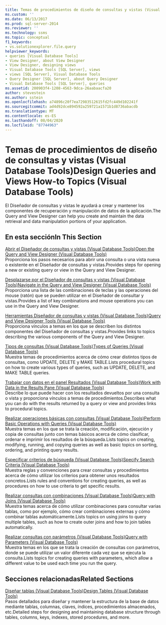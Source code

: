 ```yaml
---
title: Temas de procedimientos de diseño de consultas y vistas (Visual Database Tools) | Microsoft Docs
ms.custom: ''
ms.date: 06/13/2017
ms.prod: sql-server-2014
ms.reviewer: ''
ms.technology: ssms
ms.topic: conceptual
f1_keywords:
- vs.solutionexplorer.file.query
helpviewer_keywords:
- queries [Visual Database Tools]
- View Designer, about View Designer
- View Designer, designing views
- Visual Database Tools [SQL Server], views
- views [SQL Server], Visual Database Tools
- Query Designer [SQL Server], about Query Designer
- Visual Database Tools [SQL Server], queries
ms.assetid: 200903f4-1208-4563-9dca-26aabaacfa20
author: stevestein
ms.author: sstein
ms.openlocfilehash: a74896c20f7ea72983512615fd2fc449d102241f
ms.sourcegitcommit: ad4d92dce894592a259721a1571b1d8736abacdb
ms.translationtype: MT
ms.contentlocale: es-ES
ms.lasthandoff: 08/04/2020
ms.locfileid: "87744963"
---
```

# <a name="design-queries-and-views-how-to-topics-visual-database-tools"></a><span data-ttu-id="52efb-102">Temas de procedimientos de diseño de consultas y vistas (Visual Database Tools)</span><span class="sxs-lookup"><span data-stu-id="52efb-102">Design Queries and Views How-to Topics (Visual Database Tools)</span></span>
  <span data-ttu-id="52efb-103">El Diseñador de consultas y vistas le ayudará a crear y mantener los componentes de recuperación y manipulación de datos de la aplicación.</span><span class="sxs-lookup"><span data-stu-id="52efb-103">The Query and View Designer can help you create and maintain the data retrieval and data manipulation portions of your application.</span></span>  
  
## <a name="in-this-section"></a><span data-ttu-id="52efb-104">En esta sección</span><span class="sxs-lookup"><span data-stu-id="52efb-104">In This Section</span></span>  
 [<span data-ttu-id="52efb-105">Abrir el Diseñador de consultas y vistas &#40;Visual Database Tools&#41;</span><span class="sxs-lookup"><span data-stu-id="52efb-105">Open the Query and View Designer &#40;Visual Database Tools&#41;</span></span>](visual-database-tools.md)  
 <span data-ttu-id="52efb-106">Proporciona los pasos necesarios para abrir una consulta o una vista nueva o existente en el Diseñador de consultas y vistas.</span><span class="sxs-lookup"><span data-stu-id="52efb-106">Provides steps for opening a new or existing query or view in the Query and View Designer.</span></span>  
  
 [<span data-ttu-id="52efb-107">Desplazarse por el Diseñador de consultas y vistas &#40;Visual Database Tools&#41;</span><span class="sxs-lookup"><span data-stu-id="52efb-107">Navigate in the Query and View Designer &#40;Visual Database Tools&#41;</span></span>](navigate-in-the-query-and-view-designer-visual-database-tools.md)  
 <span data-ttu-id="52efb-108">Proporciona una lista de las combinaciones de teclas y las operaciones del mouse (ratón) que se pueden utilizar en el Diseñador de consultar y vistas.</span><span class="sxs-lookup"><span data-stu-id="52efb-108">Provides a list of key combinations and mouse operations you can use in the Query and View Designer.</span></span>  
  
 [<span data-ttu-id="52efb-109">Herramientas Diseñador de consultas y vistas &#40;Visual Database Tools&#41;</span><span class="sxs-lookup"><span data-stu-id="52efb-109">Query and View Designer Tools &#40;Visual Database Tools&#41;</span></span>](query-and-view-designer-tools-visual-database-tools.md)  
 <span data-ttu-id="52efb-110">Proporciona vínculos a temas en los que se describen los distintos componentes del Diseñador de consultas y vistas.</span><span class="sxs-lookup"><span data-stu-id="52efb-110">Provides links to topics describing the various components of the Query and View Designer.</span></span>  
  
 [<span data-ttu-id="52efb-111">Tipos de consultas (Visual Database Tools)</span><span class="sxs-lookup"><span data-stu-id="52efb-111">Types of Queries &#40;Visual Database Tools&#41;</span></span>](types-of-queries-visual-database-tools.md)  
 <span data-ttu-id="52efb-112">Muestra temas de procedimientos acerca de cómo crear distintos tipos de consultas, como UPDATE, DELETE y MAKE TABLE.</span><span class="sxs-lookup"><span data-stu-id="52efb-112">Lists procedural topics on how to create various types of queries, such as UPDATE, DELETE, and MAKE TABLE queries.</span></span>  
  
 [<span data-ttu-id="52efb-113">Trabajar con datos en el panel Resultados &#40;Visual Database Tools&#41;</span><span class="sxs-lookup"><span data-stu-id="52efb-113">Work with Data in the Results Pane &#40;Visual Database Tools&#41;</span></span>](results-pane-visual-database-tools.md)  
 <span data-ttu-id="52efb-114">Describe lo que puede hacer con los resultados devueltos por una consulta o vista y proporciona vínculos a temas de procedimientos.</span><span class="sxs-lookup"><span data-stu-id="52efb-114">Describes what you can do with the results returned by a query or view and provides links to procedural topics.</span></span>  
  
 [<span data-ttu-id="52efb-115">Realizar operaciones básicas con consultas (Visual Database Tools)</span><span class="sxs-lookup"><span data-stu-id="52efb-115">Perform Basic Operations with Queries &#40;Visual Database Tools&#41;</span></span>](perform-basic-operations-with-queries-visual-database-tools.md)  
 <span data-ttu-id="52efb-116">Muestra temas en los que se trata la creación, modificación, ejecución y copia de consultas junto con temas básicos acerca de cómo clasificar, ordenar e imprimir los resultados de la búsqueda.</span><span class="sxs-lookup"><span data-stu-id="52efb-116">Lists topics on creating, modifying, running, and copying queries as well as basic topics on sorting, ordering, and printing query results.</span></span>  
  
 [<span data-ttu-id="52efb-117">Especificar criterios de búsqueda (Visual Database Tools)</span><span class="sxs-lookup"><span data-stu-id="52efb-117">Specify Search Criteria &#40;Visual Database Tools&#41;</span></span>](specify-search-criteria-visual-database-tools.md)  
 <span data-ttu-id="52efb-118">Muestra reglas y convenciones para crear consultas y procedimientos acerca de cómo utilizar los criterios para obtener unos resultados concretos.</span><span class="sxs-lookup"><span data-stu-id="52efb-118">Lists rules and conventions for creating queries, as well as procedures on how to use criteria to get specific results.</span></span>  
  
 [<span data-ttu-id="52efb-119">Realizar consultas con combinaciones &#40;Visual Database Tools&#41;</span><span class="sxs-lookup"><span data-stu-id="52efb-119">Query with Joins &#40;Visual Database Tools&#41;</span></span>](query-with-joins-visual-database-tools.md)  
 <span data-ttu-id="52efb-120">Muestra temas acerca de cómo utilizar combinaciones para consultar varias tablas, como por ejemplo, cómo crear combinaciones externas y cómo combinar tablas automáticamente.</span><span class="sxs-lookup"><span data-stu-id="52efb-120">Lists topics on using joins to query multiple tables, such as how to create outer joins and how to join tables automatically.</span></span>  
  
 [<span data-ttu-id="52efb-121">Realizar consultas con parámetros &#40;Visual Database Tools&#41;</span><span class="sxs-lookup"><span data-stu-id="52efb-121">Query with Parameters &#40;Visual Database Tools&#41;</span></span>](query-with-parameters-visual-database-tools.md)  
 <span data-ttu-id="52efb-122">Muestra temas en los que se trata la creación de consultas con parámetros, donde se puede utilizar un valor diferente cada vez que se ejecuta la consulta.</span><span class="sxs-lookup"><span data-stu-id="52efb-122">Lists topics for creating queries with parameters, which allow a different value to be used each time you run the query.</span></span>  
  
## <a name="related-sections"></a><span data-ttu-id="52efb-123">Secciones relacionadas</span><span class="sxs-lookup"><span data-stu-id="52efb-123">Related Sections</span></span>  
 [<span data-ttu-id="52efb-124">Diseñar tablas &#40;Visual Database Tools&#41;</span><span class="sxs-lookup"><span data-stu-id="52efb-124">Design Tables &#40;Visual Database Tools&#41;</span></span>](design-tables-visual-database-tools.md)  
 <span data-ttu-id="52efb-125">Pasos detallados para diseñar y mantener la estructura de la base de datos mediante tablas, columnas, claves, índices, procedimientos almacenados, etc.</span><span class="sxs-lookup"><span data-stu-id="52efb-125">Detailed steps for designing and maintaining database structure through tables, columns, keys, indexes, stored procedures, and more.</span></span>  
